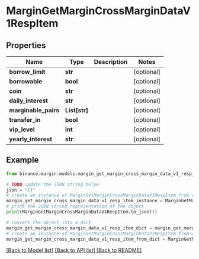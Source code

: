 # MarginGetMarginCrossMarginDataV1RespItem


## Properties

Name | Type | Description | Notes
------------ | ------------- | ------------- | -------------
**borrow_limit** | **str** |  | [optional] 
**borrowable** | **bool** |  | [optional] 
**coin** | **str** |  | [optional] 
**daily_interest** | **str** |  | [optional] 
**marginable_pairs** | **List[str]** |  | [optional] 
**transfer_in** | **bool** |  | [optional] 
**vip_level** | **int** |  | [optional] 
**yearly_interest** | **str** |  | [optional] 

## Example

```python
from binance.margin.models.margin_get_margin_cross_margin_data_v1_resp_item import MarginGetMarginCrossMarginDataV1RespItem

# TODO update the JSON string below
json = "{}"
# create an instance of MarginGetMarginCrossMarginDataV1RespItem from a JSON string
margin_get_margin_cross_margin_data_v1_resp_item_instance = MarginGetMarginCrossMarginDataV1RespItem.from_json(json)
# print the JSON string representation of the object
print(MarginGetMarginCrossMarginDataV1RespItem.to_json())

# convert the object into a dict
margin_get_margin_cross_margin_data_v1_resp_item_dict = margin_get_margin_cross_margin_data_v1_resp_item_instance.to_dict()
# create an instance of MarginGetMarginCrossMarginDataV1RespItem from a dict
margin_get_margin_cross_margin_data_v1_resp_item_from_dict = MarginGetMarginCrossMarginDataV1RespItem.from_dict(margin_get_margin_cross_margin_data_v1_resp_item_dict)
```
[[Back to Model list]](../README.md#documentation-for-models) [[Back to API list]](../README.md#documentation-for-api-endpoints) [[Back to README]](../README.md)


